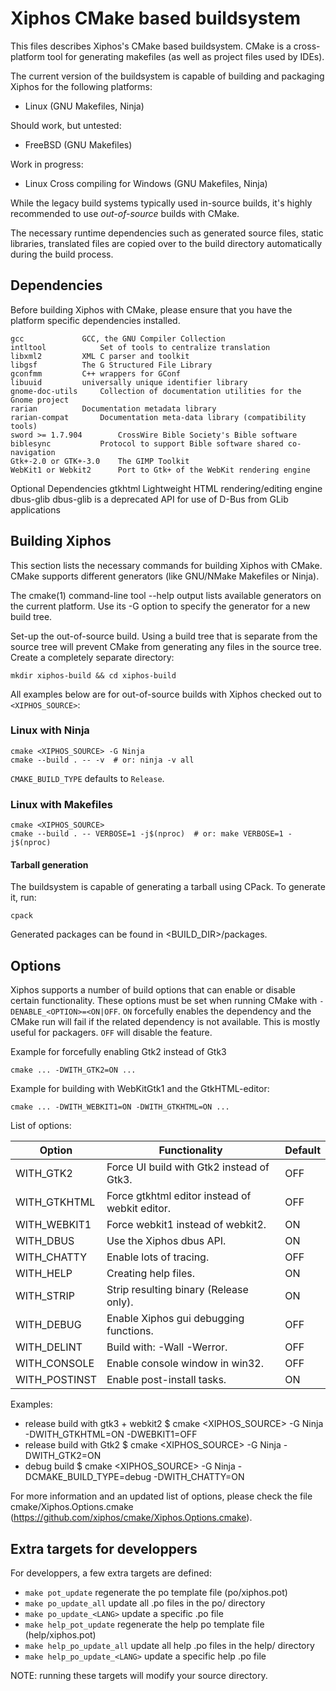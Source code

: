 # Xiphos CMake based buildsystem

This files describes Xiphos's CMake based buildsystem. CMake is a cross-platform
tool for generating makefiles (as well as project files used by IDEs).

The current version of the buildsystem is capable of building and packaging
Xiphos for the following platforms:

- Linux (GNU Makefiles, Ninja)

Should work, but untested:
- FreeBSD (GNU Makefiles)

Work in progress:
- Linux Cross compiling for Windows (GNU Makefiles, Ninja)

While the legacy build systems typically used in-source builds, it's highly
recommended to use *out-of-source* builds with CMake.

The necessary runtime dependencies such as generated source files, static
libraries, translated files are copied over to the build directory automatically
during the build process.

## Dependencies

Before building Xiphos with CMake, please ensure that you have the platform
specific dependencies installed.

    gcc				GCC, the GNU Compiler Collection
    intltool			Set of tools to centralize translation
    libxml2			XML C parser and toolkit
    libgsf			The G Structured File Library
    gconfmm			C++ wrappers for GConf
    libuuid			universally unique identifier library
    gnome-doc-utils		Collection of documentation utilities for the Gnome project
    rarian			Documentation metadata library
    rarian-compat		Documentation meta-data library (compatibility tools)
    sword >= 1.7.904		CrossWire Bible Society's Bible software
    biblesync			Protocol to support Bible software shared co-navigation
    Gtk+-2.0 or GTK+-3.0	The GIMP Toolkit
    WebKit1 or Webkit2		Port to Gtk+ of the WebKit rendering engine

Optional Dependencies
    gtkhtml			Lightweight HTML rendering/editing engine
    dbus-glib			dbus-glib is a deprecated API for use of D-Bus from GLib applications


## Building Xiphos

This section lists the necessary commands for building Xiphos with CMake.
CMake supports different generators (like GNU/NMake Makefiles or Ninja).

The cmake(1) command-line tool --help output lists available generators on the
current platform. Use its -G option to specify the generator for a new build tree.

Set-up the out-of-source build. Using a build tree that is separate from the
source tree will prevent CMake from generating any files in the source tree.
Create a completely separate directory:

```
mkdir xiphos-build && cd xiphos-build
```

All examples below are for out-of-source builds with Xiphos checked out to
`<XIPHOS_SOURCE>`:

### Linux with Ninja

```
cmake <XIPHOS_SOURCE> -G Ninja
cmake --build . -- -v  # or: ninja -v all
```

`CMAKE_BUILD_TYPE` defaults to `Release`.

### Linux with Makefiles
```
cmake <XIPHOS_SOURCE>
cmake --build . -- VERBOSE=1 -j$(nproc)  # or: make VERBOSE=1 -j$(nproc)
```


#### Tarball generation

The buildsystem is capable of generating a tarball using CPack. To generate it, run:
```
cpack
```

Generated packages can be found in <BUILD_DIR>/packages.


## Options

Xiphos supports a number of build options that can enable or disable certain
functionality. These options must be set when running CMake with
`-DENABLE_<OPTION>=<ON|OFF`. `ON` forcefully enables the dependency
and the CMake run will fail if the related dependency is not available.
This is mostly useful for packagers. `OFF` will disable the feature.


Example for forcefully enabling Gtk2 instead of Gtk3

```
cmake ... -DWITH_GTK2=ON ...
```

Example for building with WebKitGtk1 and the GtkHTML-editor:

```
cmake ... -DWITH_WEBKIT1=ON -DWITH_GTKHTML=ON ...
```

List of options:

Option | Functionality | Default
------------- | -------------------------------------------- | -------
WITH_GTK2 | Force UI build with Gtk2 instead of Gtk3. | OFF
WITH_GTKHTML | Force gtkhtml editor instead of webkit editor. | OFF
WITH_WEBKIT1 | Force webkit1 instead of webkit2. | ON
WITH_DBUS | Use the Xiphos dbus API. | ON
WITH_CHATTY | Enable lots of tracing. | OFF
WITH_HELP | Creating help files. | ON
WITH_STRIP | Strip resulting binary (Release only). | ON
WITH_DEBUG | Enable Xiphos gui debugging functions. | OFF
WITH_DELINT | Build with: -Wall -Werror. | OFF
WITH_CONSOLE | Enable console window in win32. | OFF
WITH_POSTINST | Enable post-install tasks. | ON

Examples:
- release build with gtk3 + webkit2
$ cmake <XIPHOS_SOURCE> -G Ninja -DWITH_GTKHTML=ON -DWEBKIT1=OFF
- release build with Gtk2
$ cmake <XIPHOS_SOURCE> -G Ninja -DWITH_GTK2=ON
- debug build
$ cmake <XIPHOS_SOURCE> -G Ninja -DCMAKE_BUILD_TYPE=debug -DWITH_CHATTY=ON

For more information and an updated list of options, please check the file
cmake/Xiphos.Options.cmake (https://github.com/xiphos/cmake/Xiphos.Options.cmake).

## Extra targets for developpers

For developpers, a few extra targets are defined:

- `make pot_update` regenerate the po template file (po/xiphos.pot)
- `make po_update_all` update all .po files in the po/ directory
- `make po_update_<LANG>` update a specific <LANG>.po file
- `make help_pot_update` regenerate the help po template file (help/xiphos.pot)
- `make help_po_update_all` update all help .po files in the help/ directory
- `make help_po_update_<LANG>` update a specific help <LANG>.po file

NOTE: running these targets will modify your source directory.

